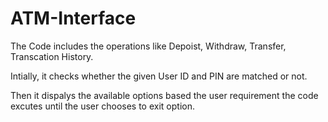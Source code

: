 # ATM-Interface

The Code includes the operations like Depoist, Withdraw, Transfer, Transcation History.

Intially, it checks whether the given User ID and PIN are matched or not.

Then it dispalys the available options based the user requirement the code excutes until the user chooses to exit option.
